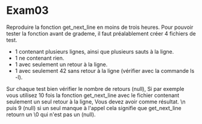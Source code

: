 # Exam03

Reproduire la fonction get_next_line en moins de trois heures.
Pour pouvoir tester la fonction avant de grademe, il faut préalablement créer 4 fichiers de test.
- 1 contenant plusieurs lignes, ainsi que plusieurs sauts à la ligne.
- 1 ne contenant rien.
- 1 avec seulement un retour à la ligne.
- 1 avec seulement 42 sans retour à la ligne (vérifier avec la commande ls -l).

Sur chaque test bien vérifier le nombre de retours (null),
Si par exemple vous utilisez 10 fois la fonction get_next_line avec le fichier contenant seulement un seul retour à la ligne,
Vous devez avoir comme résultat.
\n puis 9 (null) si un seul manque à l'appel cela signifie que get_next_line retourn un \0 qui n'est pas un (null).

